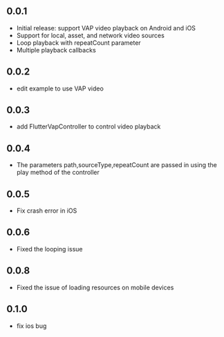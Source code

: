 ## 0.0.1

* Initial release: support VAP video playback on Android and iOS
* Support for local, asset, and network video sources
* Loop playback with repeatCount parameter
* Multiple playback callbacks

## 0.0.2

* edit example to use VAP video


## 0.0.3

* add FlutterVapController to control video playback

## 0.0.4

* The parameters path,sourceType,repeatCount are passed in using the play method of the controller

## 0.0.5

* Fix crash error in iOS

## 0.0.6

* Fixed the looping issue

## 0.0.8

* Fixed the issue of loading resources on mobile devices

## 0.1.0


* fix ios bug

